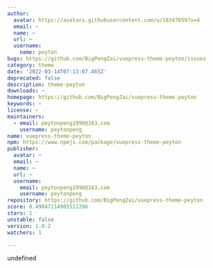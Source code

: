 ```yaml
---
author:
  avatar: https://avatars.githubusercontent.com/u/18347659?v=4
  email: ~
  name: ~
  url: ~
  username:
    name: peyton
bugs: https://github.com/BigPengZai/vuepress-theme-peyton/issues
category: theme
date: '2022-03-14T07:13:07.465Z'
deprecated: false
description: theme-peyton
downloads: ~
homepage: https://github.com/BigPengZai/vuepress-theme-peyton
keywords: ~
license: ~
maintainers:
  - email: peytonpeng1990@163.com
    username: peytonpeng
name: vuepress-theme-peyton
npm: https://www.npmjs.com/package/vuepress-theme-peyton
publisher:
  avatar: ~
  email: ~
  name: ~
  url: ~
  username:
    email: peytonpeng1990@163.com
    username: peytonpeng
repository: https://github.com/BigPengZai/vuepress-theme-peyton
score: 0.49047114905511296
stars: 1
unstable: false
version: 1.0.2
watchers: 1

---
```


undefined